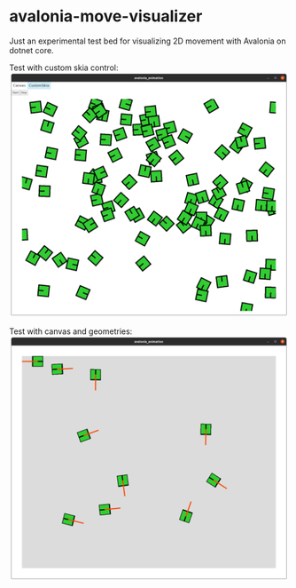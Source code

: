 # avalonia-move-visualizer
Just an experimental test bed for visualizing 2D movement with Avalonia on dotnet core.

Test with custom skia control:
![Screenshot](material/screenshot-skia.png)

Test with canvas and geometries:
![Screenshot](material/screenshot-canvas.png)